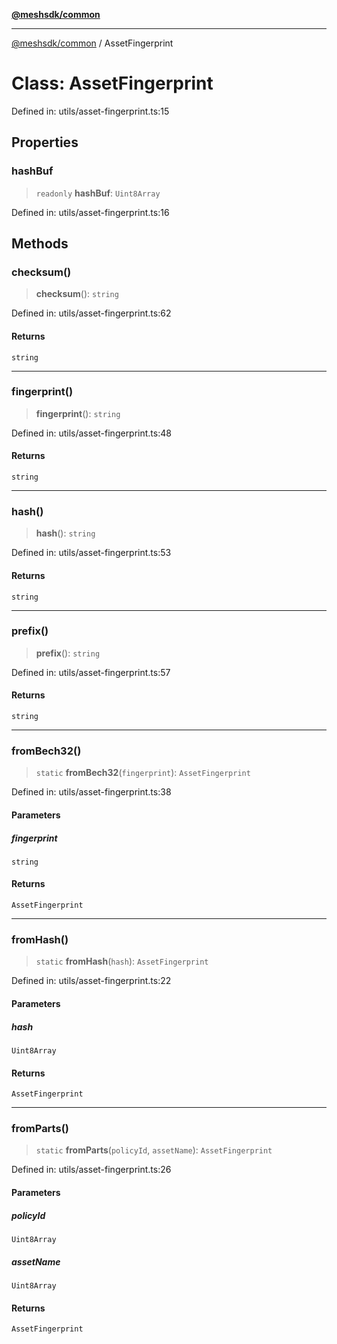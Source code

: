 [**@meshsdk/common**](../README.md)

***

[@meshsdk/common](../globals.md) / AssetFingerprint

# Class: AssetFingerprint

Defined in: utils/asset-fingerprint.ts:15

## Properties

### hashBuf

> `readonly` **hashBuf**: `Uint8Array`

Defined in: utils/asset-fingerprint.ts:16

## Methods

### checksum()

> **checksum**(): `string`

Defined in: utils/asset-fingerprint.ts:62

#### Returns

`string`

***

### fingerprint()

> **fingerprint**(): `string`

Defined in: utils/asset-fingerprint.ts:48

#### Returns

`string`

***

### hash()

> **hash**(): `string`

Defined in: utils/asset-fingerprint.ts:53

#### Returns

`string`

***

### prefix()

> **prefix**(): `string`

Defined in: utils/asset-fingerprint.ts:57

#### Returns

`string`

***

### fromBech32()

> `static` **fromBech32**(`fingerprint`): `AssetFingerprint`

Defined in: utils/asset-fingerprint.ts:38

#### Parameters

##### fingerprint

`string`

#### Returns

`AssetFingerprint`

***

### fromHash()

> `static` **fromHash**(`hash`): `AssetFingerprint`

Defined in: utils/asset-fingerprint.ts:22

#### Parameters

##### hash

`Uint8Array`

#### Returns

`AssetFingerprint`

***

### fromParts()

> `static` **fromParts**(`policyId`, `assetName`): `AssetFingerprint`

Defined in: utils/asset-fingerprint.ts:26

#### Parameters

##### policyId

`Uint8Array`

##### assetName

`Uint8Array`

#### Returns

`AssetFingerprint`
